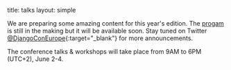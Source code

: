title: talks
layout: simple

We are preparing some amazing content for this year's edition. The [progam](/talks/schedule/) is still in the making but it will be available soon. Stay tuned on Twitter [@DjangoConEurope](https://twitter.com/djangoconeurope){:target="_blank"} for more announcements.

The conference talks & workshops will take place from 9AM to 6PM (UTC+2), June 2-4.
